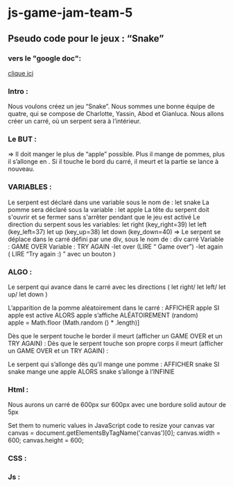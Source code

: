 # js-game-jam-team-5

## Pseudo code pour le jeux : “Snake”

### vers le "google doc":

[clique ici](https://docs.google.com/document/d/1OOFUzai2R5E7NC_kkiuuTTM4kHixjCN_GSlzlFvnIlM/edit?userstoinvite=lolabuquet%40gmail.com&ts=5f86bd46&actionButton=1)

### Intro : 

Nous voulons créez un jeu “Snake”.
Nous sommes une bonne équipe de quatre, qui se compose de Charlotte, Yassin, Abod et Gianluca.
Nous allons créer un carré, où un serpent sera à l’intérieur. 

### Le BUT :

=> Il doit manger le plus de “apple” possible. Plus il mange de pommes, plus il s’allonge en <height>.  Si il touche le bord du carré, il meurt et la partie se lance à nouveau.

### VARIABLES :

Le serpent est déclaré dans une variable sous le nom de : let snake
La pomme sera déclaré sous la variable : let apple
La tête du serpent doit s'ouvrir et se fermer sans s'arrêter pendant que le jeu est activé
Le direction du serpent sous les variables: 
let right (key_right=39)
let left (key_left=37)
let up (key_up=38)
let down (key_down=40)
=> Le serpent se déplace dans le carré défini par une div, sous le nom de : div carré
Variable : GAME OVER
Variable : TRY AGAIN 
-let over (LIRE “ Game over”)
-let again ( LIRE “Try again :) ” avec un bouton )


### ALGO :

Le serpent qui avance dans le carré avec les directions ( let right/ let left/ let up/ let down )

L’apparition de la pomme aléatoirement dans le carré : AFFICHER apple SI apple est active ALORS apple s’affiche ALÉATOIREMENT (random)  
apple = Math.floor (Math.random () * .length)]

Dès que le serpent touche le border il meurt (afficher un GAME OVER et un TRY AGAIN) : 
Dès que le serpent touche son propre corps il meurt (afficher un GAME OVER et un TRY AGAIN) :

Le serpent qui s’allonge dès qu’il mange une pomme :  AFFICHER snake SI snake mange une apple ALORS snake s’allonge à l’INFINIE 


### Html :

Nous aurons un carré de 600px sur 600px avec une bordure solid autour de 5px
<canvas id="canvas" width="600" height="600"></canvas>

Set them to numeric values in JavaScript code to resize your canvas
var canvas = document.getElementsByTagName('canvas')[0]; 
canvas.width = 600;
canvas.height = 600;


### CSS : 

### Js :   
